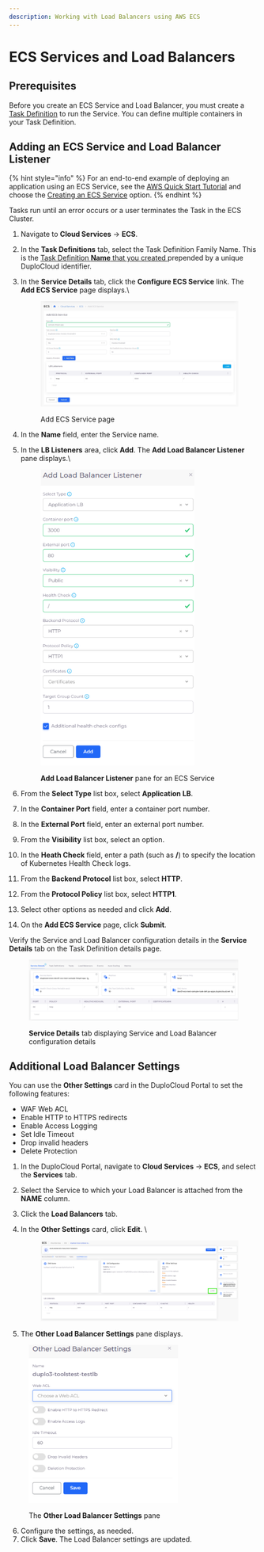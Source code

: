 ```yaml
---
description: Working with Load Balancers using AWS ECS
---
```


# ECS Services and Load Balancers

## Prerequisites

Before you create an ECS Service and Load Balancer, you must create a [Task Definition](../../../aws-user-guide/aws-services/containers/ecs-containers-and-task-definitions.md) to run the Service. You can define multiple containers in your Task Definition.

## Adding an ECS Service and Load Balancer Listener

{% hint style="info" %}
For an end-to-end example of deploying an application using an ECS Service, see the [AWS Quick Start Tutorial](../../quick-start/) and choose the [Creating an ECS Service](../../quick-start/quick-start-ecs-services/) option.
{% endhint %}

Tasks run until an error occurs or a user terminates the Task in the ECS Cluster.

1. Navigate to **Cloud Services** -> **ECS**.
2. In the **Task Definitions** tab, select the Task Definition Family Name. This is the [Task Definition **Name** that you created ](../../../aws-user-guide/aws-services/containers/ecs-containers-and-task-definitions.md)prepended by a unique DuploCloud identifier. &#x20;
3.  In the **Service Details** tab, click the **Configure ECS Service** link. The **Add ECS Service** page displays.\


    <figure><img src="../../../.gitbook/assets/screenshot-nimbusweb.me-2024.02.19-14_27_18.png" alt=""><figcaption><p>Add ECS Service page</p></figcaption></figure>
4. In the **Name** field, enter the Service name.
5.  In the **LB Listeners** area, click **Add**. The **Add Load Balancer Listener** pane displays.\


    <div align="left"><figure><img src="../../../.gitbook/assets/dockerq (1).png" alt="" width="311"><figcaption><p><strong>Add Load Balancer Listener</strong> pane for an ECS Service</p></figcaption></figure></div>


6. From the **Select Type** list box, select **Application LB**.
7. In the **Container Port** field, enter a container port number.
8. In the **External Port** field, enter an external port number.
9. From the **Visibility** list box, select an option.
10. In the **Heath Check** field, enter a path (such as **/**) to specify the location of Kubernetes Health Check logs.
11. From the **Backend Protocol** list box, select **HTTP**.
12. From the **Protocol Policy** list box, select **HTTP1**.
13. Select other options as needed and click **Add**.
14. On the **Add ECS Service** page, click **Submit**.&#x20;

Verify the Service and Load Balancer configuration details in the **Service Details** tab on the Task Definition details page.&#x20;

<figure><img src="../../../.gitbook/assets/ecs_8 (1).png" alt=""><figcaption><p><strong>Service Details</strong> tab displaying Service and Load Balancer configuration details</p></figcaption></figure>

## Additional Load Balancer Settings

You can use the **Other Settings** card in the DuploCloud Portal to set the following features:

* WAF Web ACL
* Enable HTTP to HTTPS redirects
* Enable Access Logging
* Set Idle Timeout
* Drop invalid headers
* Delete Protection

1. In the DuploCloud Portal, navigate to **Cloud Services** -> **ECS**, and select the **Services** tab.
2. Select the Service to which your Load Balancer is attached from the **NAME** column.
3. Click the **Load Balancers** tab.
4.  In the **Other Settings** card, click **Edit**. \


    <figure><img src="../../../.gitbook/assets/other settings (2).png" alt=""><figcaption></figcaption></figure>
5. The **Other Load Balancer Settings** pane displays.

<div align="left"><figure><img src="../../../.gitbook/assets/Screenshot (68).png" alt="" width="302"><figcaption><p>The <strong>Other Load Balancer Settings</strong> pane</p></figcaption></figure></div>

6. Configure the settings, as needed.
7. Click **Save**. The Load Balancer settings are updated.&#x20;
